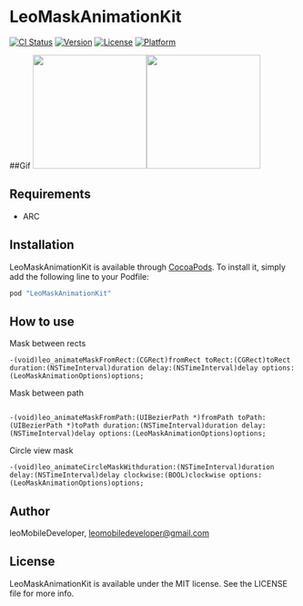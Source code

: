 # LeoMaskAnimationKit

[![CI Status](http://img.shields.io/travis/leoMobileDeveloper/LeoMaskAnimationKit.svg?style=flat)](https://travis-ci.org/leoMobileDeveloper/LeoMaskAnimationKit)
[![Version](https://img.shields.io/cocoapods/v/LeoMaskAnimationKit.svg?style=flat)](http://cocoapods.org/pods/LeoMaskAnimationKit)
[![License](https://img.shields.io/cocoapods/l/LeoMaskAnimationKit.svg?style=flat)](http://cocoapods.org/pods/LeoMaskAnimationKit)
[![Platform](https://img.shields.io/cocoapods/p/LeoMaskAnimationKit.svg?style=flat)](http://cocoapods.org/pods/LeoMaskAnimationKit)

##Gif
 <img src="https://raw.github.com/LeoMobileDeveloper/LeoMaskAnimationKit/master/ScreenShots/gif1.gif" width="200" /><img src="https://raw.github.com/LeoMobileDeveloper/LeoMaskAnimationKit/master/ScreenShots/gif2.gif" width="200" />


## Requirements

- ARC

## Installation

LeoMaskAnimationKit is available through [CocoaPods](http://cocoapods.org). To install
it, simply add the following line to your Podfile:

```ruby
pod "LeoMaskAnimationKit"
```
## How to use


Mask between rects

```
-(void)leo_animateMaskFromRect:(CGRect)fromRect toRect:(CGRect)toRect duration:(NSTimeInterval)duration delay:(NSTimeInterval)delay options:(LeoMaskAnimationOptions)options;
```

Mask between path
```

-(void)leo_animateMaskFromPath:(UIBezierPath *)fromPath toPath:(UIBezierPath *)toPath duration:(NSTimeInterval)duration delay:(NSTimeInterval)delay options:(LeoMaskAnimationOptions)options;
```

Circle view mask

```
-(void)leo_animateCircleMaskWithduration:(NSTimeInterval)duration delay:(NSTimeInterval)delay clockwise:(BOOL)clockwise options:(LeoMaskAnimationOptions)options;
```

## Author

leoMobileDeveloper, leomobiledeveloper@gmail.com

## License

LeoMaskAnimationKit is available under the MIT license. See the LICENSE file for more info.
